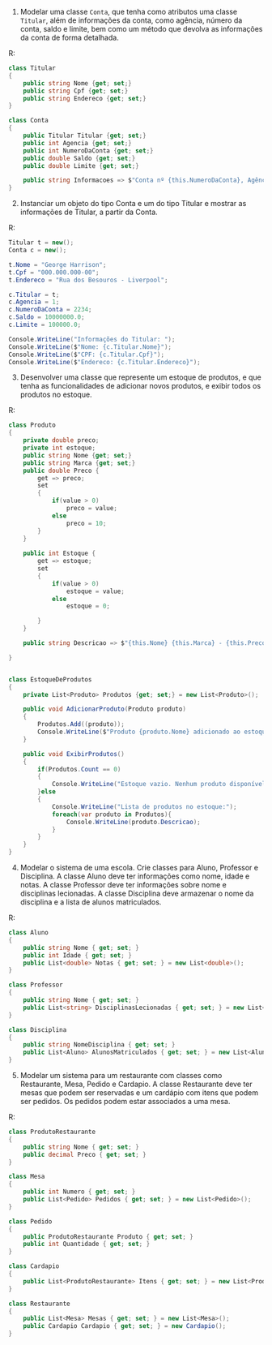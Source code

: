 1. Modelar uma classe `Conta`, que tenha como atributos uma classe `Titular`, além de informações da conta, como agência, número da conta, saldo e limite, bem como um método que devolva as informações da conta de forma detalhada.

R:

```c#
class Titular
{
    public string Nome {get; set;}
    public string Cpf {get; set;}
    public string Endereco {get; set;}
}

class Conta
{
    public Titular Titular {get; set;}
    public int Agencia {get; set;}
    public int NumeroDaConta {get; set;}
    public double Saldo {get; set;}
    public double Limite {get; set;}

    public string Informacoes => $"Conta nº {this.NumeroDaConta}, Agência {this.Agencia}, Titular: {this.Titular.Nome} - Saldo: {this.Saldo}";
}
```

2. Instanciar um objeto do tipo Conta e um do tipo Titular e mostrar as informações de Titular, a partir da Conta.

R:

```c#
Titular t = new();
Conta c = new();

t.Nome = "George Harrison";
t.Cpf = "000.000.000-00";
t.Endereco = "Rua dos Besouros - Liverpool";

c.Titular = t;
c.Agencia = 1;
c.NumeroDaConta = 2234;
c.Saldo = 10000000.0;
c.Limite = 100000.0;

Console.WriteLine("Informações do Titular: ");
Console.WriteLine($"Nome: {c.Titular.Nome}");
Console.WriteLine($"CPF: {c.Titular.Cpf}");
Console.WriteLine($"Endereco: {c.Titular.Endereco}");

```

3. Desenvolver uma classe que represente um estoque de produtos, e que tenha as funcionalidades de adicionar novos produtos, e exibir todos os produtos no estoque.

R:

```c#
class Produto
{
    private double preco;
    private int estoque;
    public string Nome {get; set;}
    public string Marca {get; set;}
    public double Preco {
        get => preco; 
        set
        {
            if(value > 0)
                preco = value;
            else
                preco = 10;
        }
    }
    
    public int Estoque {
        get => estoque; 
        set 
        {
            if(value > 0)
                estoque = value;
            else
                estoque = 0;

        }
    }

    public string Descricao => $"{this.Nome} {this.Marca} - {this.Preco} - Quantidade: {this.Estoque}";

}


class EstoqueDeProdutos
{
    private List<Produto> Produtos {get; set;} = new List<Produto>();

    public void AdicionarProduto(Produto produto)
    {
        Produtos.Add((produto));
        Console.WriteLine($"Produto {produto.Nome} adicionado ao estoque");
    }

    public void ExibirProdutos()
    {
        if(Produtos.Count == 0)
        {
            Console.WriteLine("Estoque vazio. Nenhum produto disponível");
        }else
        {
            Console.WriteLine("Lista de produtos no estoque:");
            foreach(var produto in Produtos){
                Console.WriteLine(produto.Descricao);
            }
        }
    }
}
```

4. Modelar o sistema de uma escola. Crie classes para Aluno, Professor e Disciplina. A classe Aluno deve ter informações como nome, idade e notas. A classe Professor deve ter informações sobre nome e disciplinas lecionadas. A classe Disciplina deve armazenar o nome da disciplina e a lista de alunos matriculados.

R: 

```c#
class Aluno
{
    public string Nome { get; set; }
    public int Idade { get; set; }
    public List<double> Notas { get; set; } = new List<double>();
}

class Professor
{
    public string Nome { get; set; }
    public List<string> DisciplinasLecionadas { get; set; } = new List<string>();
}

class Disciplina
{
    public string NomeDisciplina { get; set; }
    public List<Aluno> AlunosMatriculados { get; set; } = new List<Aluno>();
}
```

5. Modelar um sistema para um restaurante com classes como Restaurante, Mesa, Pedido e Cardapio. A classe Restaurante deve ter mesas que podem ser reservadas e um cardápio com itens que podem ser pedidos. Os pedidos podem estar associados a uma mesa.

R: 

```c#
class ProdutoRestaurante
{
    public string Nome { get; set; }
    public decimal Preco { get; set; }
}

class Mesa
{
    public int Numero { get; set; }
    public List<Pedido> Pedidos { get; set; } = new List<Pedido>();
}

class Pedido
{
    public ProdutoRestaurante Produto { get; set; }
    public int Quantidade { get; set; }
}

class Cardapio
{
    public List<ProdutoRestaurante> Itens { get; set; } = new List<ProdutoRestaurante>();
}

class Restaurante
{
    public List<Mesa> Mesas { get; set; } = new List<Mesa>();
    public Cardapio Cardapio { get; set; } = new Cardapio();
}

```
